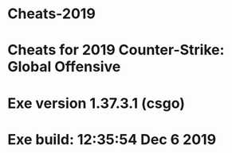 # Cheats-2019
# Cheats for 2019 Counter-Strike: Global Offensive 
# Exe version 1.37.3.1 (csgo) 
# Exe build: 12:35:54 Dec 6 2019
